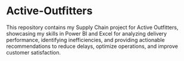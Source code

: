 # Active-Outfitters
This repository contains my Supply Chain project for Active Outfitters, showcasing my skills in Power BI and Excel for analyzing delivery performance, identifying inefficiencies, and providing actionable recommendations to reduce delays, optimize operations, and improve customer satisfaction.
